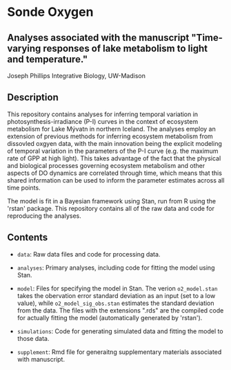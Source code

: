 Sonde Oxygen
========

Analyses associated with the manuscript "Time-varying responses of lake metabolism to light and temperature."
-------

Joseph Phillips
Integrative Biology, UW-Madison


## Description

This repository contains analyses for inferring temporal variation in photosynthesis-irradiance (P-I) curves in the context of ecosystem metabolism for Lake Mývatn in northern Iceland. The analyses employ an extension of previous methods for inferring ecosystem metabolism from dissovled oxgyen data, with the main innovation being the explicit modeling of temporal variation in the parameters of the P-I curve (e.g. the maximum rate of GPP at high light). This takes advantage of the fact that the physical and biological processes governing ecosystem metabolism and other aspects of DO dynamics are correlated through time, which means that this shared information can be used to inform the parameter estimates across all time points. 

The model is fit in a Bayesian framework using Stan, run from R using the 'rstan' package. This repository contains all of the raw data and code for reproducing the analyses. 

## Contents

* `data`: Raw data files and code for processing data.

* `analyses`: Primary analyses, including code for fitting the model using Stan.

* `model`: Files for specifying the model in Stan. The verion `o2_model.stan` takes the obervation error standard deviation as an input (set to a low value), while `o2_model_sig_obs.stan` estimates the standard deviation from the data. The files with the extensions ".rds" are the compiled code for actually fitting the model (automatically generated by 'rstan').

* `simulations`: Code for generating simulated data and fitting the model to those data.

* `supplement`: Rmd file for generaitng supplementary materials associated with manuscript.   